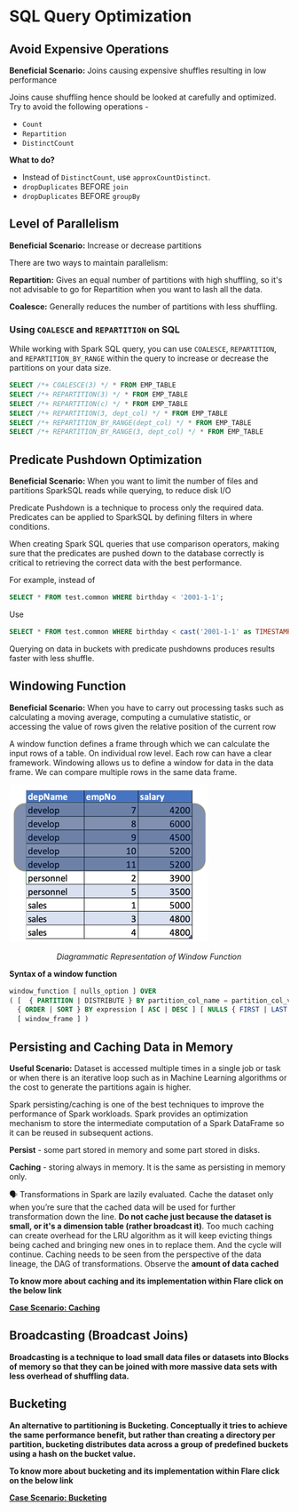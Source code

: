 # SQL Query Optimization


## Avoid Expensive Operations

**Beneficial Scenario:** Joins causing expensive shuffles resulting in low performance


Joins cause shuffling hence should be looked at carefully and optimized. Try to avoid the following operations - 

- `Count`
- `Repartition`
- `DistinctCount`

**What to do?**

- Instead of `DistinctCount`, use `approxCountDistinct`.
- `dropDuplicates` BEFORE `join`
- `dropDuplicates` BEFORE `groupBy`

## Level of Parallelism

**Beneficial Scenario:** Increase or decrease partitions


There are two ways to maintain parallelism:

**Repartition:** Gives an equal number of partitions with high shuffling, so it's not advisable to go for Repartition when you want to lash all the data.

**Coalesce:** Generally reduces the number of partitions with less shuffling.

### **Using `COALESCE` and `REPARTITION` on SQL**

While working with Spark SQL query, you can use `COALESCE`, `REPARTITION`, and `REPARTITION_BY_RANGE` within the query to increase or decrease the partitions on your data size.

```sql
SELECT /*+ COALESCE(3) */ * FROM EMP_TABLE
SELECT /*+ REPARTITION(3) */ * FROM EMP_TABLE
SELECT /*+ REPARTITION(c) */ * FROM EMP_TABLE
SELECT /*+ REPARTITION(3, dept_col) */ * FROM EMP_TABLE
SELECT /*+ REPARTITION_BY_RANGE(dept_col) */ * FROM EMP_TABLE
SELECT /*+ REPARTITION_BY_RANGE(3, dept_col) */ * FROM EMP_TABLE
```

## Predicate Pushdown Optimization

**Beneficial Scenario:** When you want to limit the number of files and partitions SparkSQL reads while querying, to reduce disk I/O


Predicate Pushdown is a technique to process only the required data. Predicates can be applied to SparkSQL by defining filters in where conditions. 

When creating Spark SQL queries that use comparison operators, making sure that the predicates are pushed down to the database correctly is critical to retrieving the correct data with the best performance.

For example, instead of 

```sql
SELECT * FROM test.common WHERE birthday < '2001-1-1';
```

Use 

```sql
SELECT * FROM test.common WHERE birthday < cast('2001-1-1' as TIMESTAMP)
```

Querying on data in buckets with predicate pushdowns produces results faster with less shuffle.

## Windowing Function

**Beneficial Scenario:** When you have to carry out processing tasks such as calculating a moving average, computing a cumulative statistic, or accessing the value of rows given the relative position of the current row


A window function defines a frame through which we can calculate the input rows of a table. On individual row level. Each row can have a clear framework. Windowing allows us to define a window for data in the data frame. We can compare multiple rows in the same data frame.

![Diagrammatic Representation of Window Function](./sql_query_optimization/untitled.png)

<center><i>Diagrammatic Representation of Window Function</i></center>

**Syntax of a window function**

```sql
window_function [ nulls_option ] OVER
( [  { PARTITION | DISTRIBUTE } BY partition_col_name = partition_col_val ( [ , ... ] ) ]
  { ORDER | SORT } BY expression [ ASC | DESC ] [ NULLS { FIRST | LAST } ] [ , ... ]
  [ window_frame ] )
```

## Persisting and Caching Data in Memory

**Useful Scenario:** Dataset is accessed multiple times in a single job or task or when there is an iterative loop such as in Machine Learning algorithms or the cost to generate the partitions again is higher.


Spark persisting/caching is one of the best techniques to improve the performance of Spark workloads. Spark provides an optimization mechanism to store the intermediate computation of a Spark DataFrame so it can be reused in subsequent actions.

**Persist** - some part stored in memory and some part stored in disks.

**Caching** - storing always in memory. It is the same as persisting in memory only.

<aside class="callout">
🗣️ Transformations in Spark are lazily evaluated. Cache the dataset only when you’re sure that the cached data will be used for further transformation down the line. <b>Do not cache just because the dataset is small, or it's a dimension table (rather broadcast it)</b>. Too much caching can create overhead for the LRU algorithm as it will keep evicting things being cached and bringing new ones in to replace them. And the cycle will continue. 
Caching needs to be seen from the perspective of the data lineage, the DAG of transformations. Observe the <b>amount of data cached</bin Spark UI and then decide.

</aside>

To know more about caching and its implementation within Flare click on the below link

[Case Scenario: Caching](/resources/stacks/flare/case_scenario/caching)

## Broadcasting (Broadcast Joins)

Broadcasting is a technique to load small data files or datasets into Blocks of memory so that they can be joined with more massive data sets with less overhead of shuffling data.

## Bucketing

An alternative to partitioning is Bucketing. Conceptually it tries to achieve the same performance benefit, but rather than creating a directory per partition, bucketing distributes data across a group of predefined buckets using a hash on the bucket value.

To know more about bucketing and its implementation within Flare click on the below link

[Case Scenario: Bucketing](/resources/stacks/flare/case_scenario/bucketing)